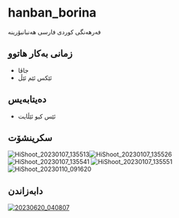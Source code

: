 # hanban_borina
فەرهەنگی کوردی فارسی هەنبانبۆرینە

## زمانی بەکار هاتوو 

- جاڤا
- ئێکس ئێم ئێڵ
## دەیتابەیس
- ئێس کیو ئێڵایت
## سکرینشۆت

![HiShoot_20230107_135513](https://github.com/w-coding/hanban_borina/assets/122129717/6dd9cc34-4efa-4f5b-be00-2364698ad7f5)![HiShoot_20230107_135526](https://github.com/w-coding/hanban_borina/assets/122129717/5a96d7aa-9cae-449e-a872-8caeddbc13f4)
![HiShoot_20230107_135541](https://github.com/w-coding/hanban_borina/assets/122129717/75029926-6f1d-42ca-92a3-25d7a42afeab)
![HiShoot_20230107_135551](https://github.com/w-coding/hanban_borina/assets/122129717/843d004c-d700-4599-b60e-9505c4e7d1ad)
![HiShoot_20230110_091620](https://github.com/w-coding/hanban_borina/assets/122129717/fb973525-4d9c-4610-af44-942b5ce8961e)

## دابەزاندن 

[![20230620_040807](https://github.com/w-coding/hanban_borina/assets/122129717/ded67cd6-9f0d-48ef-9de6-a4cb554e4126)](https://play.google.com/store/apps/details?id=com.dya.hanban)




